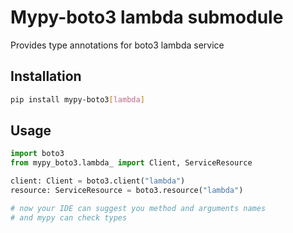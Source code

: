 # Mypy-boto3 lambda submodule

Provides type annotations for boto3 lambda service

## Installation

```bash
pip install mypy-boto3[lambda]
```

## Usage

```python
import boto3
from mypy_boto3.lambda_ import Client, ServiceResource

client: Client = boto3.client("lambda")
resource: ServiceResource = boto3.resource("lambda")

# now your IDE can suggest you method and arguments names
# and mypy can check types
```

